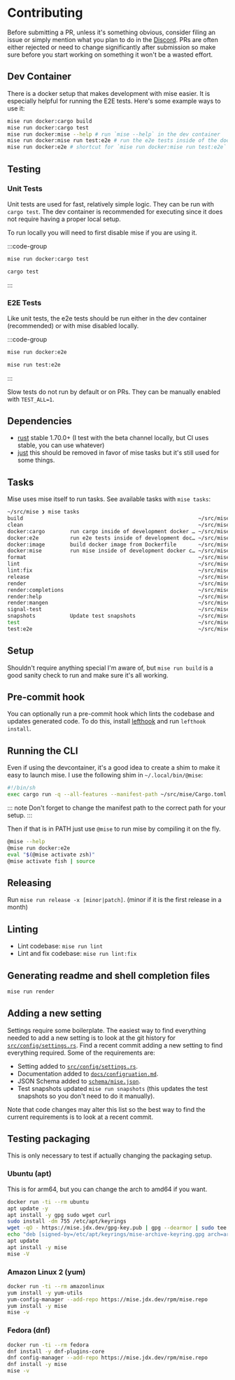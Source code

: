 # Contributing

Before submitting a PR, unless it's something obvious, consider filing an issue or simply mention what you plan to do in the [Discord](https://discord.gg/UBa7pJUN7Z).
PRs are often either rejected or need to change significantly after submission so make sure before you start working on something it won't be a wasted effort.

## Dev Container

There is a docker setup that makes development with mise easier. It is especially helpful for running the E2E tests.
Here's some example ways to use it:

```sh
mise run docker:cargo build
mise run docker:cargo test
mise run docker:mise --help # run `mise --help` in the dev container
mise run docker:mise run test:e2e # run the e2e tests inside of the docker container
mise run docker:e2e # shortcut for `mise run docker:mise run test:e2e`
```

## Testing

### Unit Tests

Unit tests are used for fast, relatively simple logic. They can be run with `cargo test`. The dev container is recommended
for executing since it does not require having a proper local setup.

To run locally you will need to first disable mise if you are using it.

:::code-group

```sh [dev container]
mise run docker:cargo test
```

```sh [local]
cargo test
```

:::

### E2E Tests

Like unit tests, the e2e tests should be run either in the dev container (recommended) or with mise disabled locally.

:::code-group

```sh [dev container]
mise run docker:e2e
```

```sh [local]
mise run test:e2e
```

:::

Slow tests do not run by default or on PRs. They can be manually enabled with `TEST_ALL=1`.

## Dependencies

- [rust](https://www.rust-lang.org/) stable 1.70.0+ (I test with the beta channel locally, but CI uses stable, you can use whatever)
- [just](https://github.com/casey/just) this should be removed in favor of mise tasks but it's still used for some things.

## Tasks

Mise uses mise itself to run tasks. See available tasks with `mise tasks`:

```sh
~/src/mise ❯ mise tasks
build                                                        ~/src/mise/.mise.toml          
clean                                                        ~/src/mise/.mise.toml          
docker:cargo        run cargo inside of development docker … ~/src/mise/.mise.toml          
docker:e2e          run e2e tests inside of development doc… ~/src/mise/.mise.toml          
docker:image        build docker image from Dockerfile       ~/src/mise/.mise.toml          
docker:mise         run mise inside of development docker c… ~/src/mise/.mise.toml          
format                                                       ~/src/mise/.mise.toml          
lint                                                         ~/src/mise/.mise/config.toml   
lint:fix                                                     ~/src/mise/.mise.toml          
release                                                      ~/src/mise/.mise.toml          
render                                                       ~/src/mise/.mise.toml          
render:completions                                           ~/src/mise/.mise.toml          
render:help                                                  ~/src/mise/.mise.toml          
render:mangen                                                ~/src/mise/.mise.toml          
signal-test                                                  ~/src/mise/.mise.toml          
snapshots           Update test snapshots                    ~/src/mise/.mise.toml          
test                                                         ~/src/mise/.mise.toml          
test:e2e                                                     ~/src/mise/.mise.toml          
```

## Setup

Shouldn't require anything special I'm aware of, but `mise run build` is a good sanity check to run and make sure it's all working.

## Pre-commit hook

You can optionally run a pre-commit hook which lints the codebase and updates generated code.
To do this, install [lefthook](https://github.com/evilmartians/lefthook) and run `lefthook install`.

## Running the CLI

Even if using the devcontainer, it's a good idea to create a shim to make it easy to launch mise. I use the following shim
in `~/.local/bin/@mise`:

```sh
#!/bin/sh
exec cargo run -q --all-features --manifest-path ~/src/mise/Cargo.toml -- "$@"
```

::: note
Don't forget to change the manifest path to the correct path for your setup.
:::

Then if that is in PATH just use `@mise` to run mise by compiling it on the fly.

```sh
@mise --help
@mise run docker:e2e
eval "$(@mise activate zsh)"
@mise activate fish | source
```

## Releasing

Run `mise run release -x [minor|patch]`. (minor if it is the first release in a month)

## Linting

- Lint codebase: `mise run lint`
- Lint and fix codebase: `mise run lint:fix`

## Generating readme and shell completion files

```sh
mise run render
```

## Adding a new setting

Settings require some boilerplate. The easiest way to find everything needed to add a new
setting is to look at the git history for [`src/config/settings.rs`](https://github.com/jdx/mise/commits/main/src/config/settings.rs).
Find a recent commit adding a new setting to find everything required. Some of the requirements are:

* Setting added to [`src/config/settings.rs`](https://github.com/jdx/mise/commits/main/src/config/settings.rs).
* Documentation added to [`docs/configruation.md`](https://github.com/jdx/mise/commits/main/src/docs/configuration.md).
* JSON Schema added to [`schema/mise.json`](https://github.com/jdx/mise/commits/main/schema/mise.json).
* Test snapshots updated `mise run snapshots` (this updates the test snapshots so you don't need to do it manually).

Note that code changes may alter this list so the best way to find the current requirements is to look at a recent commit.

## Testing packaging

This is only necessary to test if actually changing the packaging setup.

### Ubuntu (apt)

This is for arm64, but you can change the arch to amd64 if you want.

```sh
docker run -ti --rm ubuntu
apt update -y
apt install -y gpg sudo wget curl
sudo install -dm 755 /etc/apt/keyrings
wget -qO - https://mise.jdx.dev/gpg-key.pub | gpg --dearmor | sudo tee /etc/apt/keyrings/mise-archive-keyring.gpg 1> /dev/null
echo "deb [signed-by=/etc/apt/keyrings/mise-archive-keyring.gpg arch=arm64] https://mise.jdx.dev/deb stable main" | sudo tee /etc/apt/sources.list.d/mise.list
apt update
apt install -y mise
mise -V
```

### Amazon Linux 2 (yum)

```sh
docker run -ti --rm amazonlinux
yum install -y yum-utils
yum-config-manager --add-repo https://mise.jdx.dev/rpm/mise.repo
yum install -y mise
mise -v
```

### Fedora (dnf)

```sh
docker run -ti --rm fedora
dnf install -y dnf-plugins-core
dnf config-manager --add-repo https://mise.jdx.dev/rpm/mise.repo
dnf install -y mise
mise -v
```
